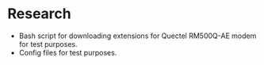 # Research

* Bash script for downloading extensions for Quectel RM500Q-AE modem for test purposes.
* Config files for test purposes.
